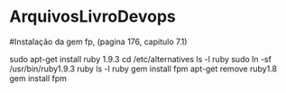 # ArquivosLivroDevops

#Instalação da gem fp, (pagina 176, capitulo 7.1)

 sudo apt-get install ruby 1.9.3
  cd /etc/alternatives
  ls -l ruby
  sudo ln -sf /usr/bin/ruby1.9.3 ruby
  ls -l ruby
  gem install fpm
  apt-get remove ruby1.8
  gem install fpm

